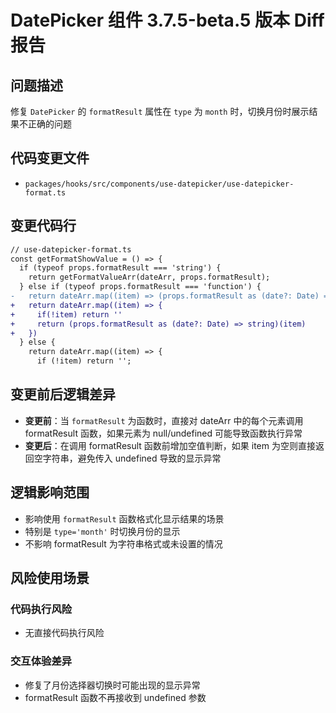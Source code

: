 # DatePicker 组件 3.7.5-beta.5 版本 Diff 报告

## 问题描述
修复 `DatePicker` 的 `formatResult` 属性在 `type` 为 `month` 时，切换月份时展示结果不正确的问题

## 代码变更文件
- `packages/hooks/src/components/use-datepicker/use-datepicker-format.ts`

## 变更代码行
```diff
// use-datepicker-format.ts
const getFormatShowValue = () => {
  if (typeof props.formatResult === 'string') {
    return getFormatValueArr(dateArr, props.formatResult);
  } else if (typeof props.formatResult === 'function') {
-   return dateArr.map((item) => (props.formatResult as (date?: Date) => string)(item));
+   return dateArr.map((item) => {
+     if(!item) return ''
+     return (props.formatResult as (date?: Date) => string)(item)
+   })
  } else {
    return dateArr.map((item) => {
      if (!item) return '';
```

## 变更前后逻辑差异
- **变更前**：当 `formatResult` 为函数时，直接对 dateArr 中的每个元素调用 formatResult 函数，如果元素为 null/undefined 可能导致函数执行异常
- **变更后**：在调用 formatResult 函数前增加空值判断，如果 item 为空则直接返回空字符串，避免传入 undefined 导致的显示异常

## 逻辑影响范围
- 影响使用 `formatResult` 函数格式化显示结果的场景
- 特别是 `type='month'` 时切换月份的显示
- 不影响 formatResult 为字符串格式或未设置的情况

## 风险使用场景

### 代码执行风险
- 无直接代码执行风险

### 交互体验差异
- 修复了月份选择器切换时可能出现的显示异常
- formatResult 函数不再接收到 undefined 参数
